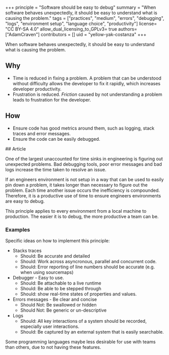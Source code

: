 +++
principle = "Software should be easy to debug"
summary = "When software behaves unexpectedly, it should be easy to understand what is causing the problem."
tags = ["practices", "medium", "errors", "debugging", "logs", "environment setup", "language choice", "productivity"]
license= "CC BY-SA 4.0"
allow_dual_licensing_to_GPLv3= true
authors= ["AdamCraven"]
contributors = []
uid = "yellow-yak-costanza"
+++

When software behaves unexpectedly, it should be easy to understand what is causing the problem.

## Why

- Time is reduced in fixing a problem. A problem that can be understood without difficulty allows the developer to fix it rapidly, which increases developer productivity.
- Frustration is reduced. _Friction_ caused by not understanding a problem leads to frustration for the developer.

## How

- Ensure code has good metrics around them, such as logging, stack traces and error messages.
- Ensure the code can be easily debugged.

## Article

One of the largest unaccounted for time sinks in engineering is figuring out unexpected problems. Bad debugging tools, poor error messages and bad logs increase the time taken to resolve an issue.

If an engineers environment is not setup in a way that can be used to easily pin down a problem, it takes longer than necessary to figure out the problem. Each time another issue occurs the inefficiency is compounded. Therefore, it is a productive use of time to ensure engineers environments are easy to debug.

This principle applies to every environment from a local machine to production. The easier it is to debug, the more productive a team can be.

### Examples

Specific ideas on how to implement this principle:

- Stacks traces
  - Should: Be accurate and detailed
  - Should: Work across asyncronous, parallel and concurrent code.
  - Should: Error reporting of line numbers should be accurate (e.g. when using sourcemaps)
- Debugger - Easy to use.
  - Should: Be attachable to a live runtime
  - Should: Be able to be stepped through
  - Should: show real-time states of properties and values.
- Errors messages - Be clear and concise
  - Should Not: Be swallowed or hidden
  - Should Not: Be generic or un-descriptive
- Logs
  - Should: All key interactions of a system should be recorded, especially user interactions.
  - Should: Be captured by an external system that is easily searchable.

Some programming languages maybe less desirable for use with teams than others, due to not having these features.
